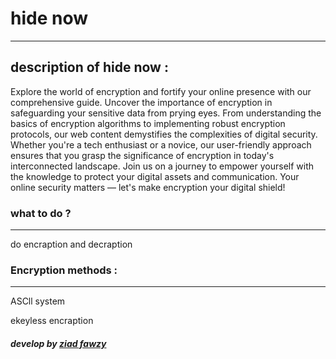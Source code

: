 <h1>hide now</h1>
<hr>
<h2>description of hide now : </h2>
<p>Explore the world of encryption and fortify your online presence with our comprehensive guide. Uncover the importance of encryption in
  safeguarding your sensitive data from prying eyes. From understanding the basics of encryption algorithms to implementing robust encryption protocols, our web content demystifies the 
  complexities of digital security. Whether you're a tech enthusiast or a novice, our user-friendly approach ensures that you grasp the significance of encryption in today's interconnected 
  landscape. Join us on a journey to empower yourself with the
  knowledge to protect your digital assets and communication. Your online security matters — let's make encryption your digital shield!</p>

<h3>what to do ?</h3>
<hr>
<p>do encraption and decraption</p>

<h3>Encryption methods :</h3>
<hr>
<p>ASCll system</p>
<p>ekeyless encraption</p>

<h5>develop by <i><u>ziad fawzy</u></i></h5>
